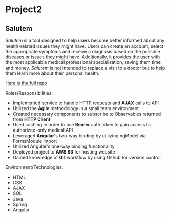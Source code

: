 # Project2

## Salutem

_Salutem_ is a tool designed to help users become better informed about any health-related issues they might have. Users can create an account, select the appropriate symptoms and receive a diagnosis based on the possible diseases or issues they might have. Additionally, it provides the user with the most applicable medical professional specialization, saving them time and money. _Salutem_ is not intended to replace a visit to a doctor but to help them learn more about their personal health.

[Here is the full repo](https://github.com/novoa-j/Project2Repo/tree/angularFeature)

Roles/Responsibilities:
- Implemented service to handle HTTP requests and **AJAX** calls to API
- Utilized the **Agile** methodology in a small team environment
- Created necessary components to subscribe to Observables returned from **HTTP Client**
- Used caching in order to use **Bearer** auth token to gain access to authorized-only medical API
- Leveraged **Angular**'s two-way binding by utilizing ngModel via FormsModule import
- Utilized Angular's one-way binding functionality
- Deployed project to **AWS S3** for hosting website
- Gained knowledge of **Git** workflow by using Github for version control

Environment/Technologies:
- HTML
- CSS
- AJAX
- SQL
- Java
- Spring
- Angular
